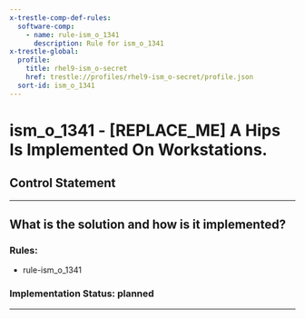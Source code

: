 ```yaml
---
x-trestle-comp-def-rules:
  software-comp:
    - name: rule-ism_o_1341
      description: Rule for ism_o_1341
x-trestle-global:
  profile:
    title: rhel9-ism_o-secret
    href: trestle://profiles/rhel9-ism_o-secret/profile.json
  sort-id: ism_o_1341
---
```


# ism_o_1341 - \[REPLACE_ME\] A Hips Is Implemented On Workstations.

## Control Statement

______________________________________________________________________

## What is the solution and how is it implemented?

<!-- For implementation status enter one of: implemented, partial, planned, alternative, not-applicable -->

<!-- Note that the list of rules under ### Rules: is read-only and changes will not be captured after assembly to JSON -->

<!-- Add control implementation description here for control: ism_o_1341 -->

### Rules:

  - rule-ism_o_1341

### Implementation Status: planned

______________________________________________________________________

